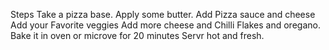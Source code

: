 Steps
Take a pizza base.
Apply some butter.
Add Pizza sauce and cheese
Add your Favorite veggies
Add more cheese and Chilli Flakes 
and oregano.
Bake it in oven or microve for 20 minutes
Servr hot and fresh.